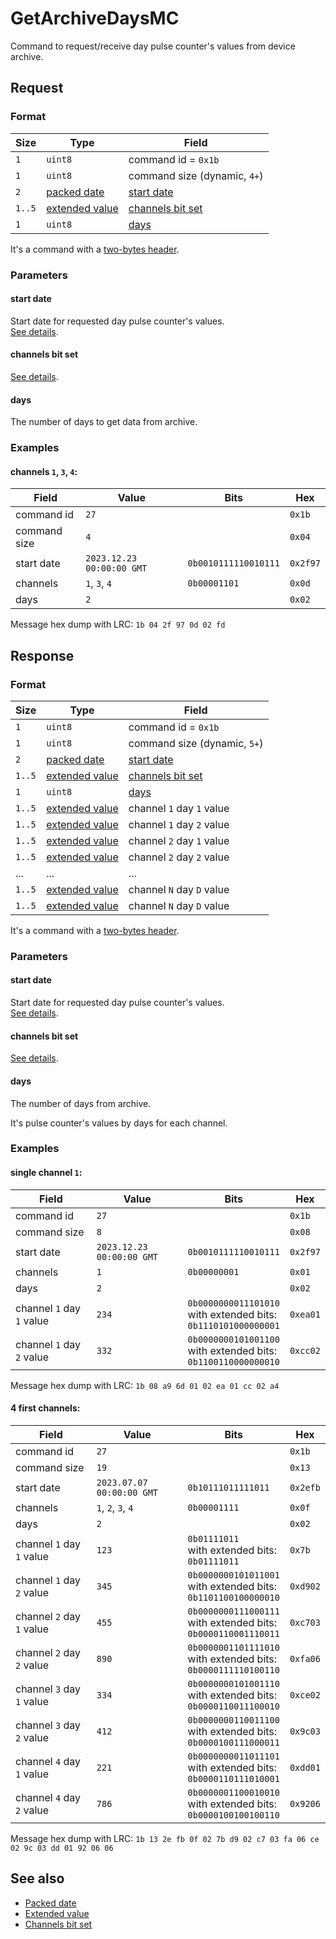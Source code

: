 # GetArchiveDaysMC

Command to request/receive day pulse counter's values from device archive.


## Request

### Format

| Size   | Type                                         | Field                                            |
| ------ | -------------------------------------------- | ------------------------------------------------ |
| `1`    | `uint8`                                      | command id = `0x1b`                              |
| `1`    | `uint8`                                      | command size (dynamic, `4+`)                     |
| `2`    | [packed date](../types.md#packed-date)       | [start date](#start-date)                        |
| `1..5` | [extended value](../types.md#extended-value) | [channels bit set](../types.md#channels-bit-set) |
| `1`    | `uint8`                                      | [days](#days)                                    |

It's a command with a [two-bytes header](../message.md#command-with-a-two-bytes-header).

### Parameters

#### start date

Start date for requested day pulse counter's values.
<br/>
[See details](../types.md#packed-date).

#### channels bit set

[See details](../types.md#channels-bit-set).

#### days

The number of days to get data from archive.

### Examples

#### channels `1`, `3`, `4`:

| Field        | Value                     | Bits                 | Hex      |
| ------------ | ------------------------- | -------------------- | -------- |
| command id   | `27`                      |                      | `0x1b`   |
| command size | `4`                       |                      | `0x04`   |
| start date   | `2023.12.23 00:00:00 GMT` | `0b0010111110010111` | `0x2f97` |
| channels     | `1`, `3`, `4`             | `0b00001101`         | `0x0d`   |
| days         | `2`                       |                      | `0x02`   |

Message hex dump with LRC: `1b 04 2f 97 0d 02 fd`


## Response

### Format

| Size   | Type                                         | Field                                            |
| ------ | -------------------------------------------- | ------------------------------------------------ |
| `1`    | `uint8`                                      | command id = `0x1b`                              |
| `1`    | `uint8`                                      | command size (dynamic, `5+`)                     |
| `2`    | [packed date](../types.md#packed-date)       | [start date](#start-date)                        |
| `1..5` | [extended value](../types.md#extended-value) | [channels bit set](../types.md#channels-bit-set) |
| `1`    | `uint8`                                      | [days](#days)                                    |
| `1..5` | [extended value](../types.md#extended-value) | channel `1` day `1` value                        |
| `1..5` | [extended value](../types.md#extended-value) | channel `1` day `2` value                        |
| `1..5` | [extended value](../types.md#extended-value) | channel `2` day `1` value                        |
| `1..5` | [extended value](../types.md#extended-value) | channel `2` day `2` value                        |
| ...    | ...                                          | ...                                              |
| `1..5` | [extended value](../types.md#extended-value) | channel `N` day `D` value                        |
| `1..5` | [extended value](../types.md#extended-value) | channel `N` day `D` value                        |

It's a command with a [two-bytes header](../message.md#command-with-a-two-bytes-header).

### Parameters

#### start date

Start date for requested day pulse counter's values.
<br/>
[See details](../types.md#packed-date).

#### channels bit set

[See details](../types.md#channels-bit-set).

#### days

The number of days from archive.

It's pulse counter's values by days for each channel.

### Examples

#### single channel `1`:

| Field                     | Value                     | Bits                                                                      | Hex      |
| ------------------------- | ------------------------- | ------------------------------------------------------------------------- | -------- |
| command id                | `27`                      |                                                                           | `0x1b`   |
| command size              | `8`                       |                                                                           | `0x08`   |
| start date                | `2023.12.23 00:00:00 GMT` | `0b0010111110010111`                                                      | `0x2f97` |
| channels                  | `1`                       | `0b00000001`                                                              | `0x01`   |
| days                      | `2`                       |                                                                           | `0x02`   |
| channel `1` day `1` value | `234`                     | `0b0000000011101010` <br/> with extended bits: <br/> `0b1110101000000001` | `0xea01` |
| channel `1` day `2` value | `332`                     | `0b0000000101001100` <br/> with extended bits: <br/> `0b1100110000000010` | `0xcc02` |

Message hex dump with LRC: `1b 08 a9 6d 01 02 ea 01 cc 02 a4`

#### 4 first channels:

| Field                     | Value                     | Bits                                                                      | Hex      |
| ------------------------- | ------------------------- | ------------------------------------------------------------------------- | -------- |
| command id                | `27`                      |                                                                           | `0x1b`   |
| command size              | `19`                      |                                                                           | `0x13`   |
| start date                | `2023.07.07 00:00:00 GMT` | `0b10111011111011`                                                        | `0x2efb` |
| channels                  | `1`, `2`, `3`, `4`        | `0b00001111`                                                              | `0x0f`   |
| days                      | `2`                       |                                                                           | `0x02`   |
| channel `1` day `1` value | `123`                     | `0b01111011` <br/> with extended bits: <br/> `0b01111011`                 | `0x7b`   |
| channel `1` day `2` value | `345`                     | `0b0000000101011001` <br/> with extended bits: <br/> `0b1101100100000010` | `0xd902` |
| channel `2` day `1` value | `455`                     | `0b0000000111000111` <br/> with extended bits: <br/> `0b0000110001110011` | `0xc703` |
| channel `2` day `2` value | `890`                     | `0b0000001101111010` <br/> with extended bits: <br/> `0b0000111110100110` | `0xfa06` |
| channel `3` day `1` value | `334`                     | `0b0000000101001110` <br/> with extended bits: <br/> `0b0000110011100010` | `0xce02` |
| channel `3` day `2` value | `412`                     | `0b0000000110011100` <br/> with extended bits: <br/> `0b0000100111000011` | `0x9c03` |
| channel `4` day `1` value | `221`                     | `0b0000000011011101` <br/> with extended bits: <br/> `0b0000110111010001` | `0xdd01` |
| channel `4` day `2` value | `786`                     | `0b0000001100010010` <br/> with extended bits: <br/> `0b0000100100100110` | `0x9206` |

Message hex dump with LRC: `1b 13 2e fb 0f 02 7b d9 02 c7 03 fa 06 ce 02 9c 03 dd 01 92 06 06`


## See also

* [Packed date](../types.md#packed-date)
* [Extended value](../types.md#extended-value)
* [Channels bit set](../types.md#channels-bit-set)
